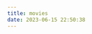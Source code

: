 ```yaml
---
title: movies
date: 2023-06-15 22:50:38
---
```


[//]: # (<div align=center class="aspect-ratio">)

[//]: # (    <iframe src="https://player.bilibili.com/player.html?aid=BV1zE41137Nm&&page=1&as_wide=1&high_quality=1&danmaku=0" )

[//]: # (    scrolling="no" )

[//]: # (    border="0" )

[//]: # (    frameborder="no" )

[//]: # (    framespacing="0" )

[//]: # (    high_quality=1)

[//]: # (    danmaku=1 )

[//]: # (    allowfullscreen="true"> )

[//]: # (    </iframe>)

[//]: # (</div>)
[//]: # ()
[//]: # (<div align=center class="aspect-ratio">)

[//]: # (    <iframe src="https://player.bilibili.com/player.html?aid=BV1v8411M746&&page=1&as_wide=1&high_quality=1&danmaku=0" )

[//]: # (    scrolling="no" )

[//]: # (    border="0" )

[//]: # (    frameborder="no" )

[//]: # (    framespacing="0" )

[//]: # (    high_quality=1)

[//]: # (    danmaku=1 )

[//]: # (    allowfullscreen="true"> )

[//]: # (    </iframe>)

[//]: # (</div>)